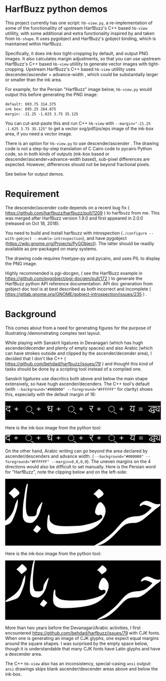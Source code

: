 # HarfBuzz python demos

This project currently has one script: `hb-view.py`, a re-implementation of some of the functionalilty of upstream HarfBuzz's C++
based `hb-view` utilility, with some additional and extra functionality inspired by and taken from `hb-shape`. It uses pygobject and
HarfBuzz's gobject binding, which is maintained within HarfBuzz.

Specifically, it does ink-box tight-cropping by default, and output PNG images. It also calculates margin adjustments, so that you
can use upstream HarfBuzz's C++ based `hb-view` utilility to generate vector images with tight-cropping.
Upstream HarfBuzz's C++ based `hb-view` utilility uses descender/ascender + advance-width , which could be substantially larger or smaller than
the ink area.

For example, for the Persian "HarfBuzz" image below, `hb-view.py` would output this before generating the PNG image:

```
default: 693.75 314.375
ink box: 695.25 264.875
margin: -21.25 -1.625 3.75 35.125
```

You can cut-and-paste this and run C++ `hb-view` with `--margin="-21.25 -1.625 3.75 35.125"` to get a vector svg/pdf/ps/eps image of the ink-box area,
if you need a vector image.

There is an option for `hb-view.py` to use descender/ascender . The drawing code is not a step-by-step translation of C Cairo code to
pycairo Python code, so in both kinds of outputs (ink-box based or descender/ascender+advance-width based), sub-pixel differences are expected.
However, differences should not be beyond fractional pixels.

See below for output demos.

# Requirement

The descender/ascender code depends on a recent bug fix ( https://github.com/harfbuzz/harfbuzz/pull/1209 ) to harfbuzz from me.
This was merged after HarfBuzz version 1.9.0 and first appeared in 2.0.0 (released on Oct 18, 2018).

You need to build and install harfbuzz with introspection (`./configure --with-gobject --enable-introspection`), and have pygobject
(https://wiki.gnome.org/Projects/PyGObject). The latter should be readily available as pre-packaged on many systems. 

The drawing code requires freetype-py and pycairo, and uses PIL to display the PNG image.

Highly recommended is pgi-docgen, ( see the HarfBuzz example in https://github.com/pygobject/pgi-docgen/pull/172 )
to generate the HarfBuzz python API reference documentation. API doc
generation from gobject doc tool is at best described as both incorrect and incomplete
( https://gitlab.gnome.org/GNOME/gobject-introspection/issues/235 ) .

# Background

This comes about from a need for generating figures for the purpose of illustrating /demonstrating complex text layout.

While playing with Sanskrit ligatures in Devanagari (which has hugh ascender/decender and plenty of empty spaces)
and also Arabic (which can have strokes outside and clipped by the ascender/decender area), I decided that I don't like C++
( https://github.com/behdad/harfbuzz/issues/79 ) and thought this kind of tasks should be done by a scripting tool
instead of a compiled one.

Sanskrit ligatures use diacritics both above and below the main shape extensively, so have hugh ascender/decenders.
The C++ tool's default (with `--background="#000000" --foreground="#FFFFFF"` for clarity) shows this, especially with the
default margin of 16:

![upstream](images/sanskrit-ligature1.png)

Here is the ink-box image from the python tool:

![upstream](images/sanskrit-ligature2.png)

On the other hand, Arabic writing can go beyond the area declared by ascender/descenders and advance width.
( `--background="#000000" --foreground="#FFFFFF" --margin=0,0,0,0`). The uneven margins on the 4 directions
would also be difficult to set manually. Here is the Persian word for "HarfBuzz", note the clipping below and on the left-side:

![upstream](images/arabic-cropped.png)

Here is the ink-box image from the python tool:

![upstream](images/arabic-boxed.png)

More than two years before the Devanagari/Arabic activities, I first encountered https://github.com/behdad/harfbuzz/issues/79 with CJK fonts.
When one is generating an image of CJK glyphs, one expect equal margins around the square shapes.
I was surprised by the empty space below, though it is understandable that many CJK fonts have Latin glyphs and have a descender area.

The C++ `hb-view` also has an inconsistency, special-casing `ansi` output: `ansi` drawings skips blank ascender/descender areas above and
below the ink-box.
